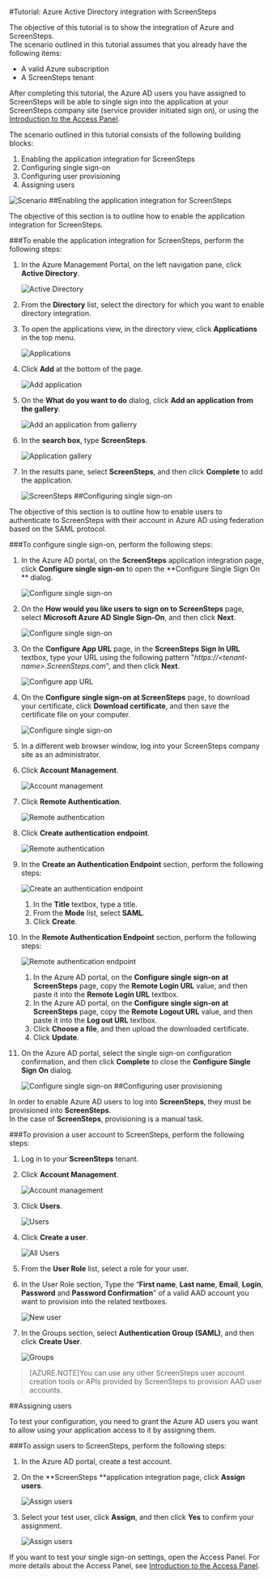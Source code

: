 <properties 
    pageTitle="Tutorial: Azure Active Directory integration with ScreenSteps | Microsoft Azure" 
    description="Learn how to use ScreenSteps with Azure Active Directory to enable single sign-on, automated provisioning, and more!" 
    services="active-directory" 
    authors="markusvi"  
    documentationCenter="na" manager="stevenpo"/>
<tags 
    ms.service="active-directory" 
    ms.devlang="na" 
    ms.topic="article" 
    ms.tgt_pltfrm="na" 
    ms.workload="identity" 
    ms.date="10/22/2015" 
    ms.author="markvi" />

#Tutorial: Azure Active Directory integration with ScreenSteps
  
The objective of this tutorial is to show the integration of Azure and ScreenSteps.  
The scenario outlined in this tutorial assumes that you already have the following items:

-   A valid Azure subscription
-   A ScreenSteps tenant
  
After completing this tutorial, the Azure AD users you have assigned to ScreenSteps will be able to single sign into the application at your ScreenSteps company site (service provider initiated sign on), or using the [Introduction to the Access Panel](active-directory-saas-access-panel-introduction.md).
  
The scenario outlined in this tutorial consists of the following building blocks:

1.  Enabling the application integration for ScreenSteps
2.  Configuring single sign-on
3.  Configuring user provisioning
4.  Assigning users

![Scenario](./media/active-directory-saas-screensteps-tutorial/IC778516.png "Scenario")
##Enabling the application integration for ScreenSteps
  
The objective of this section is to outline how to enable the application integration for ScreenSteps.

###To enable the application integration for ScreenSteps, perform the following steps:

1.  In the Azure Management Portal, on the left navigation pane, click **Active Directory**.

    ![Active Directory](./media/active-directory-saas-screensteps-tutorial/IC700993.png "Active Directory")

2.  From the **Directory** list, select the directory for which you want to enable directory integration.

3.  To open the applications view, in the directory view, click **Applications** in the top menu.

    ![Applications](./media/active-directory-saas-screensteps-tutorial/IC700994.png "Applications")

4.  Click **Add** at the bottom of the page.

    ![Add application](./media/active-directory-saas-screensteps-tutorial/IC749321.png "Add application")

5.  On the **What do you want to do** dialog, click **Add an application from the gallery**.

    ![Add an application from gallerry](./media/active-directory-saas-screensteps-tutorial/IC749322.png "Add an application from gallerry")

6.  In the **search box**, type **ScreenSteps**.

    ![Application gallery](./media/active-directory-saas-screensteps-tutorial/IC778517.png "Application gallery")

7.  In the results pane, select **ScreenSteps**, and then click **Complete** to add the application.

    ![ScreenSteps](./media/active-directory-saas-screensteps-tutorial/IC778518.png "ScreenSteps")
##Configuring single sign-on
  
The objective of this section is to outline how to enable users to authenticate to ScreenSteps with their account in Azure AD using federation based on the SAML protocol.

###To configure single sign-on, perform the following steps:

1.  In the Azure AD portal, on the **ScreenSteps** application integration page, click **Configure single sign-on** to open the **Configure Single Sign On ** dialog.

    ![Configure single sign-on](./media/active-directory-saas-screensteps-tutorial/IC778519.png "Configure single sign-on")

2.  On the **How would you like users to sign on to ScreenSteps** page, select **Microsoft Azure AD Single Sign-On**, and then click **Next**.

    ![Configure single sign-on](./media/active-directory-saas-screensteps-tutorial/IC778520.png "Configure single sign-on")

3.  On the **Configure App URL** page, in the **ScreenSteps Sign In URL** textbox, type your URL using the following pattern "*https://\<tenant-name\>.ScreenSteps.com*", and then click **Next**.

    ![Configure app URL](./media/active-directory-saas-screensteps-tutorial/IC778521.png "Configure app URL")

4.  On the **Configure single sign-on at ScreenSteps** page, to download your certificate, click **Download certificate**, and then save the certificate file on your computer.

    ![Configure single sign-on](./media/active-directory-saas-screensteps-tutorial/IC778522.png "Configure single sign-on")

5.  In a different web browser window, log into your ScreenSteps company site as an administrator.

6.  Click **Account Management**.

    ![Account management](./media/active-directory-saas-screensteps-tutorial/IC778523.png "Account management")

7.  Click **Remote Authentication**.

    ![Remote authentication](./media/active-directory-saas-screensteps-tutorial/IC778524.png "Remote authentication")

8.  Click **Create authentication endpoint**.

    ![Remote authentication](./media/active-directory-saas-screensteps-tutorial/IC778525.png "Remote authentication")

9.  In the **Create an Authentication Endpoint** section, perform the following steps:

    ![Create an authentication endpoint](./media/active-directory-saas-screensteps-tutorial/IC778526.png "Create an authentication endpoint")

    1.  In the **Title** textbox, type a title.
    2.  From the **Mode** list, select **SAML**.
    3.  Click **Create**.

10. In the **Remote Authentication Endpoint** section, perform the following steps:

    ![Remote authentication endpoint](./media/active-directory-saas-screensteps-tutorial/IC778527.png "Remote authentication endpoint")

    1.  In the Azure AD portal, on the **Configure single sign-on at ScreenSteps** page, copy the **Remote Login URL** value, and then paste it into the **Remote Login URL** textbox.
    2.  In the Azure AD portal, on the **Configure single sign-on at ScreenSteps** page, copy the **Remote Logout URL** value, and then paste it into the **Log out URL** textbox.
    3.  Click **Choose a file**, and then upload the downloaded certificate.
    4.  Click **Update**.

11. On the Azure AD portal, select the single sign-on configuration confirmation, and then click **Complete** to close the **Configure Single Sign On** dialog.

    ![Configure single sign-on](./media/active-directory-saas-screensteps-tutorial/IC778542.png "Configure single sign-on")
##Configuring user provisioning
  
In order to enable Azure AD users to log into **ScreenSteps**, they must be provisioned into **ScreenSteps**.  
In the case of **ScreenSteps**, provisioning is a manual task.

###To provision a user account to ScreenSteps, perform the following steps:

1.  Log in to your **ScreenSteps** tenant.

2.  Click **Account Management**.

    ![Account management](./media/active-directory-saas-screensteps-tutorial/IC778523.png "Account management")

3.  Click **Users**.

    ![Users](./media/active-directory-saas-screensteps-tutorial/IC778544.png "Users")

4.  Click **Create a user**.

    ![All Users](./media/active-directory-saas-screensteps-tutorial/IC778545.png "All Users")

5.  From the **User Role** list, select a role for your user.

6.  In the User Role section, Type the “**First name**, **Last name**, **Email**, **Login**, **Password** and **Password Confirmation**” of a valid AAD account you want to provision into the related textboxes.

    ![New user](./media/active-directory-saas-screensteps-tutorial/IC778546.png "New user")

7.  In the Groups section, select **Authentication Group (SAML)**, and then click **Create User**.

    ![Groups](./media/active-directory-saas-screensteps-tutorial/IC778547.png "Groups")

>[AZURE.NOTE]You can use any other ScreenSteps user account creation tools or APIs provided by ScreenSteps to provision AAD user accounts.

##Assigning users
  
To test your configuration, you need to grant the Azure AD users you want to allow using your application access to it by assigning them.

###To assign users to ScreenSteps, perform the following steps:

1.  In the Azure AD portal, create a test account.

2.  On the **ScreenSteps **application integration page, click **Assign users**.

    ![Assign users](./media/active-directory-saas-screensteps-tutorial/IC773094.png "Assign users")

3.  Select your test user, click **Assign**, and then click **Yes** to confirm your assignment.

    ![Assign users](./media/active-directory-saas-screensteps-tutorial/IC778548.png "Assign users")
  
If you want to test your single sign-on settings, open the Access Panel. For more details about the Access Panel, see [Introduction to the Access Panel](active-directory-saas-access-panel-introduction.md).



<!--HONumber=Mar16_HO4-->


